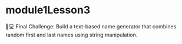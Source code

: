 # module1Lesson3

👾💻 Final Challenge: Build a text-based name generator that combines random first and last names using string manipulation.